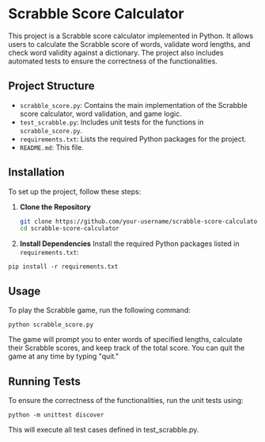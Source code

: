 # Scrabble Score Calculator

This project is a Scrabble score calculator implemented in Python. It allows users to calculate the Scrabble score of words, validate word lengths, and check word validity against a dictionary. The project also includes automated tests to ensure the correctness of the functionalities.

## Project Structure

- `scrabble_score.py`: Contains the main implementation of the Scrabble score calculator, word validation, and game logic.
- `test_scrabble.py`: Includes unit tests for the functions in `scrabble_score.py`.
- `requirements.txt`: Lists the required Python packages for the project.
- `README.md`: This file.

## Installation

To set up the project, follow these steps:

1. **Clone the Repository**

   ```sh
   git clone https://github.com/your-username/scrabble-score-calculator.git
   cd scrabble-score-calculator

2. **Install Dependencies**
Install the required Python packages listed in `requirements.txt`:

```
pip install -r requirements.txt
```
## Usage
To play the Scrabble game, run the following command:
```
python scrabble_score.py
```
The game will prompt you to enter words of specified lengths, calculate their Scrabble scores, and keep track of the total score. You can quit the game at any time by typing "quit."

## Running Tests
To ensure the correctness of the functionalities, run the unit tests using:
```
python -m unittest discover

```
This will execute all test cases defined in test_scrabble.py.
